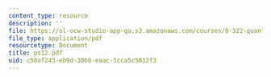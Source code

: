 ```yaml
---
content_type: resource
description: ''
file: https://ol-ocw-studio-app-qa.s3.amazonaws.com/courses/8-322-quantum-theory-ii-spring-2003/c58af243eb9d3066eaac5cca5c5812f3_ps12.pdf
file_type: application/pdf
resourcetype: Document
title: ps12.pdf
uid: c58af243-eb9d-3066-eaac-5cca5c5812f3
---
```

